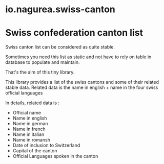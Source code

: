 # io.nagurea.swiss-canton

# Swiss confederation canton list

Swiss canton list can be considered as quite stable. 

Sometimes you need this list as static and not have to rely on table in database to populate and maintain.

That's the aim of this tiny library.

This library provides a list of the swiss cantons and some of their related stable data.
Related data is the name in english + name in the four swiss official languages 

In details, related data is :
- Official name
- Name in english
- Name in german
- Name in french
- Name in italian
- Name in romansh
- Date of inclusion to Switzerland
- Capital of the canton
- Official Languages spoken in the canton